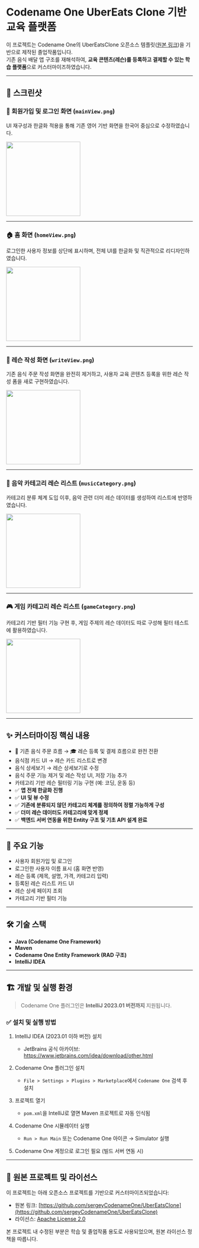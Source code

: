 # Codename One UberEats Clone 기반 교육 플랫폼

이 프로젝트는 Codename One의 UberEatsClone 오픈소스 템플릿([원본 링크](https://github.com/sergeyCodenameOne/UberEatsClone))을 기반으로 제작된 졸업작품입니다.  
기존 음식 배달 앱 구조를 재해석하여, **교육 콘텐츠(레슨)를 등록하고 결제할 수 있는 학습 플랫폼**으로 커스터마이즈하였습니다.

---
## 📸 스크린샷

### 🔐 회원가입 및 로그인 화면 (`mainView.png`)
UI 재구성과 한글화 적용을 통해 기존 영어 기반 화면을 한국어 중심으로 수정하였습니다.

<img src="screenshots/mainView.png" style="width: 200px;">

---

### 🏠 홈 화면 (`homeView.png`)
로그인한 사용자 정보를 상단에 표시하며, 전체 UI를 한글화 및 직관적으로 리디자인하였습니다.

<img src="screenshots/homeView.png" style="width: 200px;">

---

### 📝 레슨 작성 화면 (`writeView.png`)
기존 음식 주문 작성 화면을 완전히 제거하고, 사용자 교육 콘텐츠 등록을 위한 레슨 작성 폼을 새로 구현하였습니다.

<img src="screenshots/writeView.png" style="width: 200px;">

---

### 🎵 음악 카테고리 레슨 리스트 (`musicCategory.png`)
카테고리 분류 체계 도입 이후, 음악 관련 더미 레슨 데이터를 생성하여 리스트에 반영하였습니다.

<img src="screenshots/musicCategory.png" style="width: 200px;">

---

### 🎮 게임 카테고리 레슨 리스트 (`gameCategory.png`)
카테고리 기반 필터 기능 구현 후, 게임 주제의 레슨 데이터도 따로 구성해 필터 테스트에 활용하였습니다.

<img src="screenshots/gameCategory.png" style="width: 200px;">

---

## ✨ 커스터마이징 핵심 내용

- 🍱 기존 음식 주문 흐름 → 🎓 레슨 등록 및 결제 흐름으로 완전 전환
- 음식점 카드 UI → 레슨 카드 리스트로 변경
- 음식 상세보기 → 레슨 상세보기로 수정
- 음식 주문 기능 제거 및 레슨 작성 UI, 저장 기능 추가
- 카테고리 기반 레슨 필터링 기능 구현 (예: 코딩, 운동 등)
- ✅ **앱 전체 한글화 진행**
- ✅ **UI 및 뷰 수정**
- ✅ **기존에 분류되지 않던 카테고리 체계를 정의하여 정렬 가능하게 구성**
- ✅ **더미 레슨 데이터도 카테고리에 맞게 정제**
- ✅ **백엔드 서버 연동을 위한 Entity 구조 및 기초 API 설계 완료**

---

## 📱 주요 기능

- 사용자 회원가입 및 로그인
- 로그인한 사용자 이름 표시 (홈 화면 반영)
- 레슨 등록 (제목, 설명, 가격, 카테고리 입력)
- 등록된 레슨 리스트 카드 UI
- 레슨 상세 페이지 조회
- 카테고리 기반 필터 기능

---

## 🛠 기술 스택

- **Java (Codename One Framework)**
- **Maven**
- **Codename One Entity Framework (RAD 구조)**
- **IntelliJ IDEA**

---

## 🏗️ 개발 및 실행 환경

> Codename One 플러그인은 **IntelliJ 2023.01 버전까지** 지원됩니다.

### ✅ 설치 및 실행 방법

1. IntelliJ IDEA (2023.01 이하 버전) 설치
   - JetBrains 공식 아카이브: https://www.jetbrains.com/idea/download/other.html

2. Codename One 플러그인 설치
   - `File > Settings > Plugins > Marketplace`에서 `Codename One` 검색 후 설치

3. 프로젝트 열기
   - `pom.xml`을 IntelliJ로 열면 Maven 프로젝트로 자동 인식됨

4. Codename One 시뮬레이터 실행
   - `Run > Run Main` 또는 Codename One 아이콘 → Simulator 실행

5. Codename One 계정으로 로그인 필요 (빌드 서버 연동 시)

---

## 🧾 원본 프로젝트 및 라이선스

이 프로젝트는 아래 오픈소스 프로젝트를 기반으로 커스터마이즈되었습니다:

- 원본 링크: [https://github.com/sergeyCodenameOne/UberEatsClone](https://github.com/sergeyCodenameOne/UberEatsClone)
- 라이선스: [Apache License 2.0](https://www.apache.org/licenses/LICENSE-2.0)

본 프로젝트 내 수정된 부분은 학습 및 졸업작품 용도로 사용되었으며, 원본 라이선스 정책을 따릅니다.
